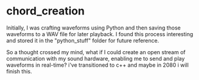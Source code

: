 # chord_creation
Initially, I was crafting waveforms using Python and then saving those waveforms to a WAV file for later playback. I found this process interesting and stored it in the "python_stuff" folder for future reference.

So a thought crossed my mind, what if I could create an open stream of communication with my sound hardware, enabling me to send and play waveforms in real-time? i've transitioned to c++ and maybe in 2080 i will finish this.
